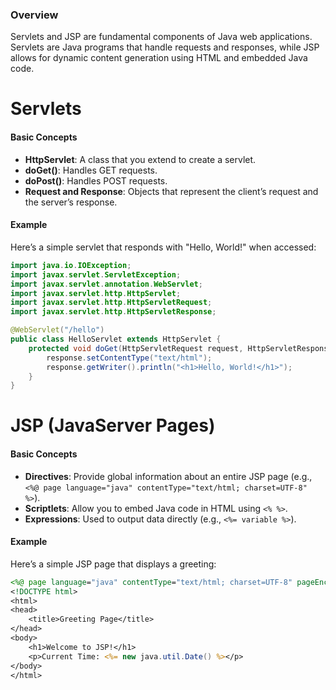 ### Overview
Servlets and JSP are fundamental components of Java web applications. Servlets are Java programs that handle requests and responses, while JSP allows for dynamic content generation using HTML and embedded Java code.

# Servlets

#### Basic Concepts
- **HttpServlet**: A class that you extend to create a servlet.
- **doGet()**: Handles GET requests.
- **doPost()**: Handles POST requests.
- **Request and Response**: Objects that represent the client’s request and the server’s response.

#### Example
Here’s a simple servlet that responds with "Hello, World!" when accessed:

```java
import java.io.IOException;
import javax.servlet.ServletException;
import javax.servlet.annotation.WebServlet;
import javax.servlet.http.HttpServlet;
import javax.servlet.http.HttpServletRequest;
import javax.servlet.http.HttpServletResponse;

@WebServlet("/hello")
public class HelloServlet extends HttpServlet {
    protected void doGet(HttpServletRequest request, HttpServletResponse response) throws ServletException, IOException {
        response.setContentType("text/html");
        response.getWriter().println("<h1>Hello, World!</h1>");
    }
}
```

# JSP (JavaServer Pages)

#### Basic Concepts
- **Directives**: Provide global information about an entire JSP page (e.g., `<%@ page language="java" contentType="text/html; charset=UTF-8" %>`).
- **Scriptlets**: Allow you to embed Java code in HTML using `<% %>`.
- **Expressions**: Used to output data directly (e.g., `<%= variable %>`).

#### Example
Here’s a simple JSP page that displays a greeting:

```jsp
<%@ page language="java" contentType="text/html; charset=UTF-8" pageEncoding="UTF-8"%>
<!DOCTYPE html>
<html>
<head>
    <title>Greeting Page</title>
</head>
<body>
    <h1>Welcome to JSP!</h1>
    <p>Current Time: <%= new java.util.Date() %></p>
</body>
</html>
